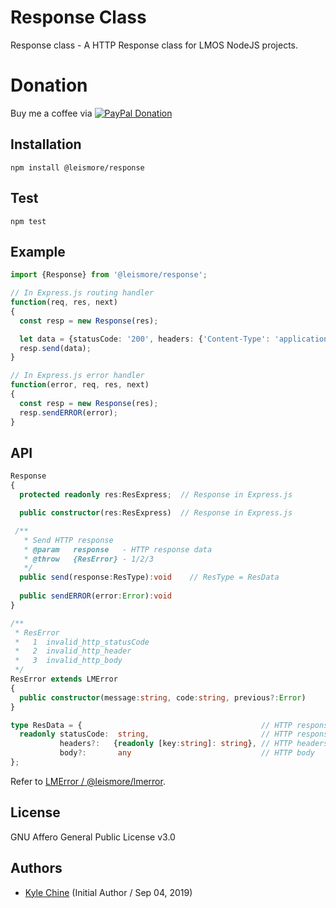 # Response Class

Response class - A HTTP Response class for LMOS NodeJS projects.

# Donation

Buy me a coffee via [![PayPal Donation](https://www.paypalobjects.com/en_AU/i/btn/btn_donateCC_LG.gif)](https://www.paypal.com/cgi-bin/webscr?cmd=_donations&business=SPPJPYRY4D6WC&item_name=Give+people+an+option+to+support+my+open+source+software.&currency_code=AUD&source=url)

## Installation

`npm install @leismore/response`

## Test

`npm test`

## Example

```typescript
import {Response} from '@leismore/response';

// In Express.js routing handler
function(req, res, next)
{
  const resp = new Response(res);

  let data = {statusCode: '200', headers: {'Content-Type': 'application/json'}, body: {'result': 'OK'}};
  resp.send(data);
}

// In Express.js error handler
function(error, req, res, next)
{
  const resp = new Response(res);
  resp.sendERROR(error);
}
```

## API

```typescript
Response
{
  protected readonly res:ResExpress;  // Response in Express.js

  public constructor(res:ResExpress)  // Response in Express.js

 /**
   * Send HTTP response
   * @param   response   - HTTP response data
   * @throw   {ResError} - 1/2/3
   */
  public send(response:ResType):void    // ResType = ResData
  
  public sendERROR(error:Error):void
}

/**
 * ResError
 *   1  invalid_http_statusCode
 *   2  invalid_http_header
 *   3  invalid_http_body
 */
ResError extends LMError
{
  public constructor(message:string, code:string, previous?:Error)
}

type ResData = {                                        // HTTP response (alias: ResType)
  readonly statusCode:  string,                         // HTTP response status code
           headers?:   {readonly [key:string]: string}, // HTTP headers
           body?:       any                             // HTTP body
};
```

Refer to [LMError / @leismore/lmerror](https://www.npmjs.com/package/@leismore/lmerror).

## License

GNU Affero General Public License v3.0

## Authors

* [Kyle Chine](https://www.kylechine.name) (Initial Author / Sep 04, 2019)
